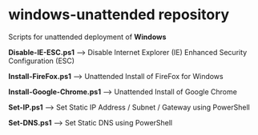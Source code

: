 # windows-unattended repository

Scripts for unattended deployment of **Windows**

**Disable-IE-ESC.ps1** --> Disable Internet Explorer (IE) Enhanced Security Configuration (ESC)

**Install-FireFox.ps1** --> Unattended Install of FireFox for Windows

**Install-Google-Chrome.ps1** --> Unattended Install of Google Chrome

**Set-IP.ps1** --> Set Static IP Address / Subnet / Gateway using PowerShell

**Set-DNS.ps1** --> Set Static DNS using PowerShell
